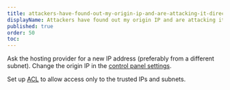 ```yaml
---
title: attackers-have-found-out-my-origin-ip-and-are-attacking-it-directly-what-should-i-do
displayName: Attackers have found out my origin IP and are attacking it directly. What should I do? directly. What should I do?
published: true
order: 50
toc:
---
```

Ask the hosting provider for a new IP address (preferably from a different subnet). Change the origin IP in the [control panel settings](https://support.gcorelabs.com/hc/en-us/articles/360000578457-DDoS-Protection-Setup). 

Set up [ACL](https://support.gcorelabs.com/hc/en-us/articles/360000579237-Origin-Access-Restrictions) to allow access only to the trusted IPs and subnets.
